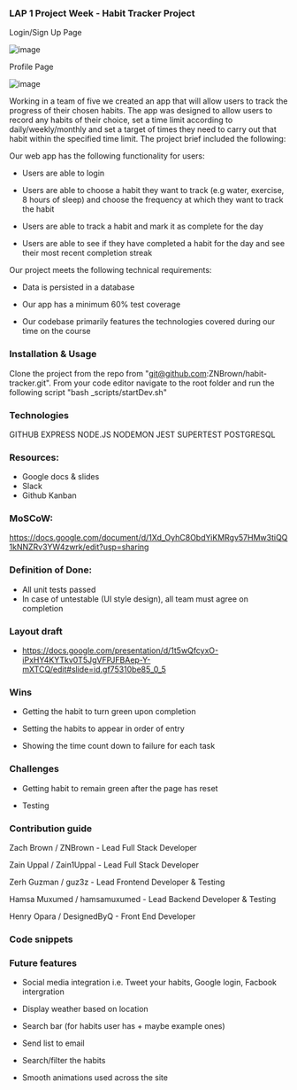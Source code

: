 ### LAP 1 Project Week - Habit Tracker Project 

Login/Sign Up Page

![image](https://user-images.githubusercontent.com/32695213/139240030-390aa12f-46d7-439d-b41c-9c692482de4f.png)

Profile Page

![image](https://user-images.githubusercontent.com/32695213/139239845-a46e57a5-8ee6-4f92-8924-f2b8c8e18c97.png)

Working in a team of five we created an app that will allow users to track the progress of their chosen habits. The app was designed to allow users to record any habits of their choice, set a time limit according to daily/weekly/monthly and set a target of times they need to carry out that habit within the specified time limit. The project brief included the following:

Our web app has the following functionality for users:

* Users are able to login

* Users are able to choose a habit they want to track (e.g water, exercise, 8 hours of sleep) and choose the     frequency at which they want to track the habit

* Users are able to track a habit and mark it as complete for the day

* Users are able to see if they have completed a habit for the day and see their most recent completion streak

Our project meets the following technical requirements:

* Data is persisted in a database

* Our app has a minimum 60% test coverage 

* Our codebase primarily features the technologies covered during our time on the course

### Installation & Usage

Clone the project from the repo from "git@github.com:ZNBrown/habit-tracker.git". From your code editor navigate to the root folder and run the following script "bash _scripts/startDev.sh"

### Technologies

GITHUB
EXPRESS
NODE.JS
NODEMON
JEST
SUPERTEST
POSTGRESQL

### Resources:

* Google docs & slides
* Slack
* Github Kanban

### MoSCoW:

https://docs.google.com/document/d/1Xd_OyhC8ObdYiKMRgv57HMw3tiQQ1kNNZRv3YW4zwrk/edit?usp=sharing

### Definition of Done:

* All unit tests passed
* In case of untestable (UI style design), all team must agree on completion

### Layout draft

* https://docs.google.com/presentation/d/1t5wQfcyxO-iPxHY4KYTkv0T5JgVFPJFBAep-Y-mXTCQ/edit#slide=id.gf75310be85_0_5
 
### Wins

* Getting the habit to turn green upon completion

* Setting the habits to appear in order of entry

* Showing the time count down to failure for each task

### Challenges

* Getting habit to remain green after the page has reset

* Testing

### Contribution guide

Zach Brown / ZNBrown - Lead Full Stack Developer 

Zain Uppal / Zain1Uppal - Lead Full Stack Developer

Zerh Guzman / guz3z - Lead Frontend Developer & Testing

Hamsa Muxumed / hamsamuxumed - Lead Backend Developer & Testing

Henry Opara / DesignedByQ - Front End Developer

### Code snippets



### Future features

* Social media integration i.e. Tweet your habits, Google login, Facbook intergration

* Display weather based on location

* Search bar (for habits user has + maybe example ones)

* Send list to email

* Search/filter the habits  

* Smooth animations used across the site





